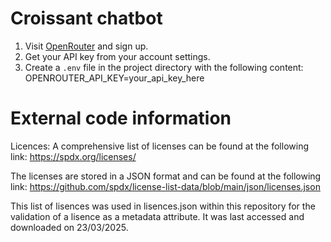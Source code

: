 # Croissant chatbot

1. Visit [OpenRouter](https://openrouter.ai) and sign up.
2. Get your API key from your account settings.
3. Create a `.env` file in the project directory with the following content:
   OPENROUTER_API_KEY=your_api_key_here


# External code information
Licences:
A comprehensive list of licenses can be found at the following link:
https://spdx.org/licenses/

The licenses are stored in a JSON format and can be found at the following link:
https://github.com/spdx/license-list-data/blob/main/json/licenses.json

This list of lisences was used in lisences.json within this repository for the validation of a lisence as a metadata attribute. It was last accessed and downloaded on 23/03/2025.
